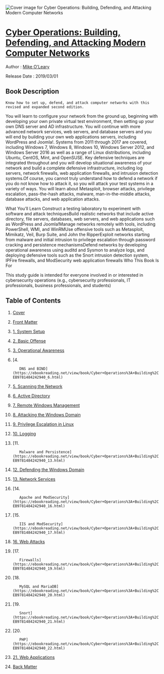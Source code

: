 ![Cover image for Cyber Operations: Building, Defending, and Attacking Modern Computer Networks](https://imgdetail.ebookreading.net/cover/cover/20200920/EB9781484242940.jpg)

[Cyber Operations: Building, Defending, and Attacking Modern Computer Networks](https://ebookreading.net/view/book/Cyber+Operations%3A+Building%2C+Defending%2C+and+Attacking+Modern+Computer+Networks-EB9781484242940_1.html "Cyber Operations: Building, Defending, and Attacking Modern Computer Networks")
====================================================================================================================

Author : [Mike O'Leary](https://ebookreading.net/search/author/Mike+O%27Leary)

Release Date : 2019/03/01

Book Description
-----------------


    
    Know how to set up, defend, and attack computer networks with this revised and expanded second edition.
You will learn to configure your network from the ground up, beginning with developing your own private virtual test environment, then setting up your own DNS server and AD infrastructure. You will continue with more advanced network services, web servers, and database servers and you will end by building your own web applications servers, including WordPress and Joomla!. Systems from 2011 through 2017 are covered, including Windows 7, Windows 8, Windows 10, Windows Server 2012, and Windows Server 2016 as well as a range of Linux distributions, including Ubuntu, CentOS, Mint, and OpenSUSE.
Key defensive techniques are integrated throughout and you will develop situational awareness of your network and build a complete defensive infrastructure, including log servers, network firewalls, web application firewalls, and intrusion detection systems.Of course, you cannot truly understand how to defend a network if you do not know how to attack it, so you will attack your test systems in a variety of ways. You will learn about Metasploit, browser attacks, privilege escalation, pass-the-hash attacks, malware, man-in-the-middle attacks, database attacks, and web application attacks.

What You’ll Learn
Construct a testing laboratory to experiment with software and attack techniquesBuild realistic networks that include active directory,      file servers, databases, web servers, and web applications such as      WordPress and Joomla!Manage networks remotely with tools, including PowerShell, WMI, and WinRMUse offensive tools such as Metasploit, Mimikatz, Veil, Burp      Suite, and John the RipperExploit networks starting from malware and initial      intrusion to privilege escalation through password cracking and      persistence mechanismsDefend networks by developing operational awareness using auditd and Sysmon to analyze logs, and deploying defensive tools such as the Snort intrusion detection system, IPFire firewalls, and ModSecurity web application firewalls
Who This Book Is For
 
This study guide is intended for everyone involved in or interested in cybersecurity operations (e.g., cybersecurity professionals, IT professionals, business professionals, and students)&nbsp;
 

  

Table of Contents
-----------------

1. [Cover](https://ebookreading.net/view/book/Cyber+Operations%3A+Building%2C+Defending%2C+and+Attacking+Modern+Computer+Networks-EB9781484242940_1.html)
1. [Front Matter](https://ebookreading.net/view/book/Cyber+Operations%3A+Building%2C+Defending%2C+and+Attacking+Modern+Computer+Networks-EB9781484242940_2.html)
1. [1.&nbsp;System Setup](https://ebookreading.net/view/book/Cyber+Operations%3A+Building%2C+Defending%2C+and+Attacking+Modern+Computer+Networks-EB9781484242940_3.html)
1. [2.&nbsp;Basic Offense](https://ebookreading.net/view/book/Cyber+Operations%3A+Building%2C+Defending%2C+and+Attacking+Modern+Computer+Networks-EB9781484242940_4.html)
1. [3.&nbsp;Operational Awareness](https://ebookreading.net/view/book/Cyber+Operations%3A+Building%2C+Defending%2C+and+Attacking+Modern+Computer+Networks-EB9781484242940_5.html)
1. [4.&nbsp;
            
            
          DNS and BIND](https://ebookreading.net/view/book/Cyber+Operations%3A+Building%2C+Defending%2C+and+Attacking+Modern+Computer+Networks-EB9781484242940_6.html)
1. [5.&nbsp;Scanning the Network](https://ebookreading.net/view/book/Cyber+Operations%3A+Building%2C+Defending%2C+and+Attacking+Modern+Computer+Networks-EB9781484242940_7.html)
1. [6.&nbsp;Active Directory](https://ebookreading.net/view/book/Cyber+Operations%3A+Building%2C+Defending%2C+and+Attacking+Modern+Computer+Networks-EB9781484242940_8.html)
1. [7.&nbsp;Remote Windows Management](https://ebookreading.net/view/book/Cyber+Operations%3A+Building%2C+Defending%2C+and+Attacking+Modern+Computer+Networks-EB9781484242940_9.html)
1. [8.&nbsp;Attacking the Windows Domain](https://ebookreading.net/view/book/Cyber+Operations%3A+Building%2C+Defending%2C+and+Attacking+Modern+Computer+Networks-EB9781484242940_10.html)
1. [9.&nbsp;Privilege Escalation in Linux](https://ebookreading.net/view/book/Cyber+Operations%3A+Building%2C+Defending%2C+and+Attacking+Modern+Computer+Networks-EB9781484242940_11.html)
1. [10.&nbsp;Logging](https://ebookreading.net/view/book/Cyber+Operations%3A+Building%2C+Defending%2C+and+Attacking+Modern+Computer+Networks-EB9781484242940_12.html)
1. [11.&nbsp;
            
          Malware and Persistence](https://ebookreading.net/view/book/Cyber+Operations%3A+Building%2C+Defending%2C+and+Attacking+Modern+Computer+Networks-EB9781484242940_13.html)
1. [12.&nbsp;Defending the Windows Domain](https://ebookreading.net/view/book/Cyber+Operations%3A+Building%2C+Defending%2C+and+Attacking+Modern+Computer+Networks-EB9781484242940_14.html)
1. [13.&nbsp;Network Services](https://ebookreading.net/view/book/Cyber+Operations%3A+Building%2C+Defending%2C+and+Attacking+Modern+Computer+Networks-EB9781484242940_15.html)
1. [14.&nbsp;
            
            
            
          Apache and ModSecurity](https://ebookreading.net/view/book/Cyber+Operations%3A+Building%2C+Defending%2C+and+Attacking+Modern+Computer+Networks-EB9781484242940_16.html)
1. [15.&nbsp;
            
            
            
          
            
          
            
            
          IIS and ModSecurity](https://ebookreading.net/view/book/Cyber+Operations%3A+Building%2C+Defending%2C+and+Attacking+Modern+Computer+Networks-EB9781484242940_17.html)
1. [16.&nbsp;Web Attacks](https://ebookreading.net/view/book/Cyber+Operations%3A+Building%2C+Defending%2C+and+Attacking+Modern+Computer+Networks-EB9781484242940_18.html)
1. [17.&nbsp;
            
          
            
            
            
          
            
          Firewalls](https://ebookreading.net/view/book/Cyber+Operations%3A+Building%2C+Defending%2C+and+Attacking+Modern+Computer+Networks-EB9781484242940_19.html)
1. [18.&nbsp;
            
          
            
            
          MySQL and MariaDB](https://ebookreading.net/view/book/Cyber+Operations%3A+Building%2C+Defending%2C+and+Attacking+Modern+Computer+Networks-EB9781484242940_20.html)
1. [19.&nbsp;
            
            
          
            
            
          
            
          Snort](https://ebookreading.net/view/book/Cyber+Operations%3A+Building%2C+Defending%2C+and+Attacking+Modern+Computer+Networks-EB9781484242940_21.html)
1. [20.&nbsp;
            
          PHP](https://ebookreading.net/view/book/Cyber+Operations%3A+Building%2C+Defending%2C+and+Attacking+Modern+Computer+Networks-EB9781484242940_22.html)
1. [21.&nbsp;Web Applications](https://ebookreading.net/view/book/Cyber+Operations%3A+Building%2C+Defending%2C+and+Attacking+Modern+Computer+Networks-EB9781484242940_23.html)
1. [Back Matter](https://ebookreading.net/view/book/Cyber+Operations%3A+Building%2C+Defending%2C+and+Attacking+Modern+Computer+Networks-EB9781484242940_24.html)
